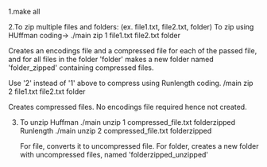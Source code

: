 
1.make all 

2.To zip multiple files and folders: (ex. file1.txt, file2.txt, folder)
  To zip using HUffman coding->
  ./main zip 1 file1.txt file2.txt folder
      
   Creates an encodings file and a compressed file for each of the passed file, and for 
   all files in the folder 'folder' makes a new folder named 'folder_zipped' containing compressed files.
   
   Use '2' instead of '1' above to compress using Runlength coding.
   /main zip 2 file1.txt file2.txt folder
   
   Creates compressed files. No encodings file required hence not created.

3. To unzip
    Huffman
    ./main unzip 1 compressed_file.txt folderzipped  
    Runlength
    ./main unzip 2 compressed_file.txt folderzipped 

    For file, converts it to uncompressed file.
    For folder, creates a new folder with uncompressed files, named 'folderzipped_unzipped'

